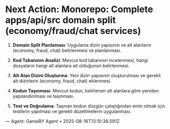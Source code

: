 # Next Action: Monorepo: Complete apps/api/src domain split (economy/fraud/chat services)

1. **Domain Split Planlaması**: Uygulama dizin yapısının ve alt alanların (economy, fraud, chat) belirlenmesi ve planlanması.

2. **Kod Tabanının Analizi**: Mevcut kod tabanının incelenmesi, hangi dosyaların hangi alt alanlara ait olduğunun belirlenmesi.

3. **Alt Alan Dizini Oluşturma**: Yeni dizin yapısının oluşturulması ve gerekli alt dizinlerin (economy, fraud, chat) eklenmesi.

4. **Kodun Taşınması**: Mevcut kodun, belirlenen alt alanlara göre yeniden yapılandırılması ve taşınması.

5. **Test ve Doğrulama**: Taşınan kodun düzgün çalıştığından emin olmak için testlerin yapılması ve gerekli düzeltmelerin uygulanması.

— Agent: GameBY Agent • 2025-08-16T13:10:38.591Z
